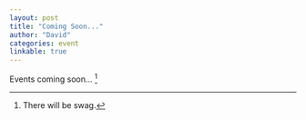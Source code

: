```yaml
---
layout: post
title: "Coming Soon..."
author: "David"
categories: event
linkable: true
---
```


Events coming soon... [^1]

[^1]: There will be swag.
